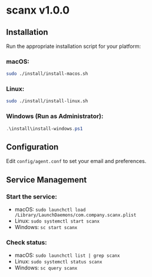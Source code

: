 # scanx v1.0.0

## Installation

Run the appropriate installation script for your platform:

### macOS:
```bash
sudo ./install/install-macos.sh
```

### Linux:
```bash
sudo ./install/install-linux.sh
```

### Windows (Run as Administrator):
```powershell
.\install\install-windows.ps1
```

## Configuration

Edit `config/agent.conf` to set your email and preferences.

## Service Management

### Start the service:
- macOS: `sudo launchctl load /Library/LaunchDaemons/com.company.scanx.plist`
- Linux: `sudo systemctl start scanx`
- Windows: `sc start scanx`

### Check status:
- macOS: `sudo launchctl list | grep scanx`
- Linux: `sudo systemctl status scanx`
- Windows: `sc query scanx`
